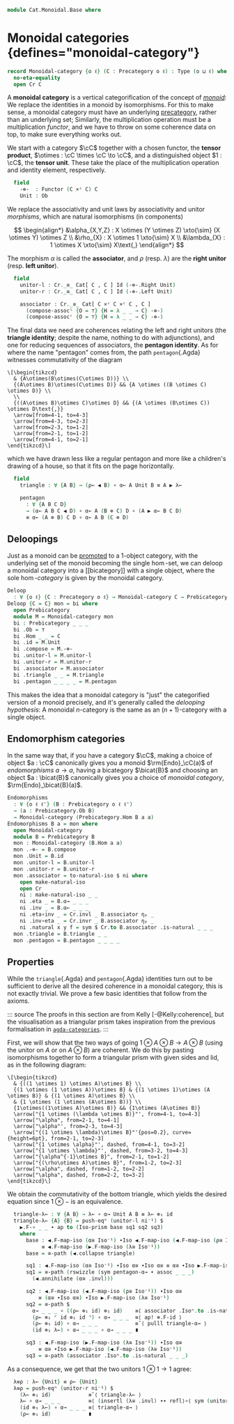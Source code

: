 <!--
```agda
open import Cat.Instances.Functor
open import Cat.Instances.Product
open import Cat.Bi.Base
open import Cat.Prelude

import Cat.Functor.Bifunctor as Bifunctor
import Cat.Functor.Reasoning as Fr
import Cat.Reasoning as Cr
```
-->

```agda
module Cat.Monoidal.Base where
```

<!--
```agda
open _=>_
```
-->

# Monoidal categories {defines="monoidal-category"}

```agda
record Monoidal-category {o ℓ} (C : Precategory o ℓ) : Type (o ⊔ ℓ) where
  no-eta-equality
  open Cr C
```

A **monoidal category** is a vertical categorification of the concept of
[_monoid_]: We replace the identities in a monoid by isomorphisms. For
this to make sense, a monoidal category must have an underlying
[precategory], rather than an underlying set; Similarly, the
multiplication operation must be a multiplication _functor_, and we have
to throw on some coherence data on top, to make sure everything works
out.

[_monoid_]: Algebra.Monoid.html
[precategory]: Cat.Base.html

We start with a category $\cC$ together with a chosen functor, the
**tensor product**, $\otimes : \cC \times \cC \to \cC$, and a
distinguished object $1 : \cC$, the **tensor unit**. These take the
place of the multiplication operation and identity element,
respectively.

```agda
  field
    -⊗-  : Functor (C ×ᶜ C) C
    Unit : Ob
```

<!--
```agda
  private module -⊗- = Bifunctor -⊗-
  _⊗_ : Ob → Ob → Ob
  A ⊗ B = -⊗- .Functor.F₀ (A , B)

  _⊗₁_ : ∀ {w x y z} → Hom w x → Hom y z → Hom (w ⊗ y) (x ⊗ z)
  f ⊗₁ g = -⊗- .Functor.F₁ (f , g)

  infixr 25 _⊗_
```
-->

We replace the associativity and unit laws by
associativity and unitor _morphisms_, which are natural isomorphisms (in
components)

$$
\begin{align*}
&\alpha_{X,Y,Z} : X \otimes (Y \otimes Z) \xto{\sim} (X \otimes Y) \otimes Z \\
&\rho_{X} : X \otimes 1 \xto{\sim} X \\
&\lambda_{X} : 1 \otimes X \xto{\sim} X\text{,}
\end{align*}
$$

The morphism $\alpha$ is called the **associator**, and $\rho$ (resp.
$\lambda$) are the **right unitor** (resp. **left unitor**).

```agda
  field
    unitor-l : Cr._≅_ Cat[ C , C ] Id (-⊗-.Right Unit)
    unitor-r : Cr._≅_ Cat[ C , C ] Id (-⊗-.Left Unit)

    associator : Cr._≅_ Cat[ C ×ᶜ C ×ᶜ C , C ]
      (compose-assocˡ {O = ⊤} {H = λ _ _ → C} -⊗-)
      (compose-assocʳ {O = ⊤} {H = λ _ _ → C} -⊗-)
```

<!--
```agda
  λ≅ : ∀ {X} → X ≅ Unit ⊗ X
  λ≅ = isoⁿ→iso unitor-l _

  λ← : ∀ {X} → Hom (Unit ⊗ X) X
  λ← = unitor-l .Cr._≅_.from .η _

  λ→ : ∀ {X} → Hom X (Unit ⊗ X)
  λ→ = unitor-l .Cr._≅_.to .η _

  ρ≅ : ∀ {X} → X ≅ X ⊗ Unit
  ρ≅ = isoⁿ→iso unitor-r _

  ρ← : ∀ {X} → Hom (X ⊗ Unit) X
  ρ← = unitor-r .Cr._≅_.from .η _

  ρ→ : ∀ {X} → Hom X (X ⊗ Unit)
  ρ→ = unitor-r .Cr._≅_.to .η _

  α≅ : ∀ {A B C} → (A ⊗ B) ⊗ C ≅ A ⊗ (B ⊗ C)
  α≅ = isoⁿ→iso associator _

  α→ : ∀ A B C → Hom ((A ⊗ B) ⊗ C) (A ⊗ (B ⊗ C))
  α→ _ _ _ = associator .Cr._≅_.to .η _

  α← : ∀ A B C → Hom (A ⊗ (B ⊗ C)) ((A ⊗ B) ⊗ C)
  α← _ _ _ = associator .Cr._≅_.from .η _

  module ⊗ = Fr -⊗-
  module ▶ {A} = Fr (-⊗-.Right A)
  module ◀ {A} = Fr (-⊗-.Left A)

  -- whiskering on the right
  _▶_ : ∀ A {B C} (g : Hom B C) → Hom (A ⊗ B) (A ⊗ C)
  _▶_ A f = id ⊗₁ f

  -- whiskering on the left
  _◀_ : ∀ {A B} (g : Hom A B) C → Hom (A ⊗ C) (B ⊗ C)
  _◀_ f A = f ⊗₁ id
```
-->

The final data we need are coherences relating the left and right
unitors (the **triangle identity**; despite the name, nothing to do with
adjunctions), and one for reducing sequences of associators, the
**pentagon identity**. As for where the name "pentagon" comes from, the
path `pentagon`{.Agda} witnesses commutativity of the diagram

~~~{.quiver}
\[\begin{tikzcd}
  & {A\otimes(B\otimes(C\otimes D))} \\
  {(A\otimes B)\otimes(C\otimes D)} && {A \otimes ((B \otimes C) \otimes D)} \\
  \\
  {((A\otimes B)\otimes C)\otimes D} && {(A \otimes (B\otimes C)) \otimes D\text{,}}
  \arrow[from=4-1, to=4-3]
  \arrow[from=4-3, to=2-3]
  \arrow[from=2-3, to=1-2]
  \arrow[from=2-1, to=1-2]
  \arrow[from=4-1, to=2-1]
\end{tikzcd}\]
~~~

which we have drawn less like a regular pentagon and more like a
children's drawing of a house, so that it fits on the page horizontally.

```agda
  field
    triangle : ∀ {A B} → (ρ← ◀ B) ∘ α← A Unit B ≡ A ▶ λ←

    pentagon
      : ∀ {A B C D}
      → (α← A B C ◀ D) ∘ α← A (B ⊗ C) D ∘ (A ▶ α← B C D)
      ≡ α← (A ⊗ B) C D ∘ α← A B (C ⊗ D)
```

<!--
```agda
  triangle-α→ : ∀ {A B} → (A ▶ λ←) ∘ α→ _ _ _ ≡ ρ← ◀ B
  triangle-α→ = rswizzle (sym triangle) (α≅ .invr)

  pentagon-α→
    : ∀ {A B C D}
    → (A ▶ α→ B C D) ∘ α→ A (B ⊗ C) D ∘ (α→ A B C ◀ D)
    ≡ α→ A B (C ⊗ D) ∘ α→ (A ⊗ B) C D
  pentagon-α→ = inverse-unique refl refl
    (▶.F-map-iso (α≅ Iso⁻¹) ∙Iso α≅ Iso⁻¹ ∙Iso ◀.F-map-iso (α≅ Iso⁻¹))
    (α≅ Iso⁻¹ ∙Iso α≅ Iso⁻¹)
    (sym (assoc _ _ _) ∙ pentagon)
```
-->

## Deloopings

Just as a monoid can be [promoted] to a 1-object category, with the
underlying set of the monoid becoming the single $\hom$-set, we can
deloop a monoidal category into a [[bicategory]] with a single object,
where the sole $\hom$-_category_ is given by the monoidal category.

[promoted]: Cat.Instances.Delooping.html

```agda
Deloop
  : ∀ {o ℓ} {C : Precategory o ℓ} → Monoidal-category C → Prebicategory lzero o ℓ
Deloop {C = C} mon = bi where
  open Prebicategory
  module M = Monoidal-category mon
  bi : Prebicategory _ _ _
  bi .Ob = ⊤
  bi .Hom _ _ = C
  bi .id = M.Unit
  bi .compose = M.-⊗-
  bi .unitor-l = M.unitor-l
  bi .unitor-r = M.unitor-r
  bi .associator = M.associator
  bi .triangle _ _ = M.triangle
  bi .pentagon _ _ _ _ = M.pentagon
```

This makes the idea that a monoidal category is "just" the categorified
version of a monoid precisely, and it's generally called the _delooping
hypothesis_: A monoidal $n$-category is the same as an $(n+1)$-category
with a single object.

## Endomorphism categories

In the same way that, if you have a category $\cC$, making a choice
of object $a : \cC$ canonically gives you a monoid
$\rm{Endo}_\cC(a)$ of _endomorphisms_ $a \to a$, having a bicategory
$\bicat{B}$ and choosing an object $a : \bicat{B}$ canonically gives you
a choice of _monoidal category_, $\rm{Endo}_\bicat{B}(a)$.

```agda
Endomorphisms
  : ∀ {o ℓ ℓ'} (B : Prebicategory o ℓ ℓ')
  → (a : Prebicategory.Ob B)
  → Monoidal-category (Prebicategory.Hom B a a)
Endomorphisms B a = mon where
  open Monoidal-category
  module B = Prebicategory B
  mon : Monoidal-category (B.Hom a a)
  mon .-⊗- = B.compose
  mon .Unit = B.id
  mon .unitor-l = B.unitor-l
  mon .unitor-r = B.unitor-r
  mon .associator = to-natural-iso $ ni where
    open make-natural-iso
    open Cr
    ni : make-natural-iso _ _
    ni .eta _ = B.α→ _ _ _
    ni .inv _ = B.α← _ _ _
    ni .eta∘inv _ = Cr.invl _ B.associator ηₚ _
    ni .inv∘eta _ = Cr.invr _ B.associator ηₚ _
    ni .natural x y f = sym $ Cr.to B.associator .is-natural _ _ _
  mon .triangle = B.triangle _ _
  mon .pentagon = B.pentagon _ _ _ _
```

## Properties

<!--
```agda
module Monoidal {o ℓ} {C : Precategory o ℓ} (M : Monoidal-category C) where
  open Cr C
  open Monoidal-category M public
```
-->

While the `triangle`{.Agda} and `pentagon`{.Agda} identities turn out
to be sufficient to derive all the desired coherence in a monoidal
category, this is not exactly trivial. We prove a few basic identities
that follow from the axioms.

::: source
The proofs in this section are from Kelly [-@Kelly:coherence], but the
visualisation as a triangular prism takes inspiration from the previous
formalisation in [`agda-categories`](https://agda.github.io/agda-categories/Categories.Category.Monoidal.Properties.html).
:::

First, we will show that the two ways of going $1 \otimes A \otimes B
\to A \otimes B$ (using the unitor on $A$ or on $A \otimes B$) are coherent.
We do this by pasting isomorphisms together to form a triangular prism
with given sides and lid, as in the following diagram:

~~~{.quiver}
\[\begin{tikzcd}
  & {((1 \otimes 1) \otimes A)\otimes B} \\
  {(1 \otimes (1 \otimes A))\otimes B} & {(1 \otimes 1)\otimes (A \otimes B)} & {(1 \otimes A)\otimes B} \\
  & {1 \otimes (1 \otimes (A\otimes B))} \\
  {1\otimes((1\otimes A)\otimes B)} && {1\otimes (A\otimes B)}
  \arrow["{1 \otimes (\lambda \otimes B)}"', from=4-1, to=4-3]
  \arrow["\alpha", from=2-1, to=4-1]
  \arrow["\alpha"', from=2-3, to=4-3]
  \arrow["{(1 \otimes \lambda)\otimes B}"'{pos=0.2}, curve={height=6pt}, from=2-1, to=2-3]
  \arrow["{1 \otimes \alpha}"', dashed, from=4-1, to=3-2]
  \arrow["{1 \otimes \lambda}"', dashed, from=3-2, to=4-3]
  \arrow["{\alpha^{-1}\otimes B}", from=2-1, to=1-2]
  \arrow["{(\rho\otimes A)\otimes B}", from=1-2, to=2-3]
  \arrow["\alpha", dashed, from=1-2, to=2-2]
  \arrow["\alpha", dashed, from=2-2, to=3-2]
\end{tikzcd}\]
~~~

We obtain the commutativity of the bottom triangle, which yields the
desired equation since $1 \otimes -$ is an equivalence.

```agda
  triangle-λ← : ∀ {A B} → λ← ∘ α→ Unit A B ≡ λ← ⊗₁ id
  triangle-λ← {A} {B} = push-eqⁿ (unitor-l ni⁻¹) $
    ▶.F-∘ _ _ ∙ ap to (Iso-prism base sq1 sq2 sq3)
    where
      base : ◀.F-map-iso (α≅ Iso⁻¹) ∙Iso ◀.F-map-iso (◀.F-map-iso (ρ≅ Iso⁻¹))
           ≡ ◀.F-map-iso (▶.F-map-iso (λ≅ Iso⁻¹))
      base = ≅-path (◀.collapse triangle)

      sq1 : ◀.F-map-iso (α≅ Iso⁻¹) ∙Iso α≅ ∙Iso α≅ ≡ α≅ ∙Iso ▶.F-map-iso α≅
      sq1 = ≅-path (rswizzle (sym pentagon-α→ ∙ assoc _ _ _)
        (◀.annihilate (α≅ .invl)))

      sq2 : ◀.F-map-iso (◀.F-map-iso (ρ≅ Iso⁻¹)) ∙Iso α≅
          ≡ (α≅ ∙Iso α≅) ∙Iso ▶.F-map-iso (λ≅ Iso⁻¹)
      sq2 = ≅-path $
        α→ _ _ _ ∘ ((ρ← ⊗₁ id) ⊗₁ id)    ≡⟨ associator .Isoⁿ.to .is-natural _ _ _ ⟩
        (ρ← ⊗₁ ⌜ id ⊗₁ id ⌝) ∘ α→ _ _ _  ≡⟨ ap! ⊗.F-id ⟩
        (ρ← ⊗₁ id) ∘ α→ _ _ _            ≡˘⟨ pulll triangle-α→ ⟩
        (id ⊗₁ λ←) ∘ α→ _ _ _ ∘ α→ _ _ _ ∎

      sq3 : ◀.F-map-iso (▶.F-map-iso (λ≅ Iso⁻¹)) ∙Iso α≅
          ≡ α≅ ∙Iso ▶.F-map-iso (◀.F-map-iso (λ≅ Iso⁻¹))
      sq3 = ≅-path (associator .Isoⁿ.to .is-natural _ _ _)
```

As a consequence, we get that the two unitors $1 \otimes 1 \to 1$ agree:

```agda
  λ≡ρ : λ← {Unit} ≡ ρ← {Unit}
  λ≡ρ = push-eqⁿ (unitor-r ni⁻¹) $
    (λ← ⊗₁ id)            ≡˘⟨ triangle-λ← ⟩
    λ← ∘ α→ _ _ _         ≡⟨ (insertl (λ≅ .invl) ∙∙ refl⟩∘⟨ sym (unitor-l .Isoⁿ.from .is-natural _ _ _) ∙∙ cancell (λ≅ .invl)) ⟩∘⟨refl ⟩
    (id ⊗₁ λ←) ∘ α→ _ _ _ ≡⟨ triangle-α→ ⟩
    (ρ← ⊗₁ id)            ∎
```
